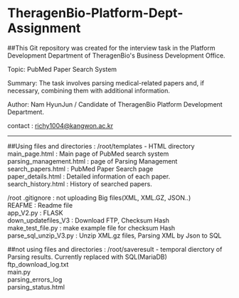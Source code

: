 # TheragenBio-Platform-Dept-Assignment

##This Git repository was created for the interview task in the Platform Development Department of TheragenBio's Business Development Office.

Topic: PubMed Paper Search System

Summary: The task involves parsing medical-related papers and, if necessary, combining them with additional information.

Author: Nam HyunJun / Candidate of TheragenBio Platform Development Department.

contact : richy1004@kangwon.ac.kr

---------------------------------------------------------------------------------------------------------
##Using files and directories :
/root/templates - HTML directory  
 main_page.html : Main page of PubMed search system  
 parsing_management.html : page of Parsing Management  
 search_papers.html : PubMed Paper Search page  
 paper_details.html : Detailed information of each paper.  
 search_history.html : History of searched papers.  

/root
.gitignore : not uploading Big files(XML, XML.GZ, JSON..)  
REAFME : Readme file  
app_V2.py : FLASK  
down_updatefiles_V3 : Download FTP, Checksum Hash  
make_test_file.py : make example file for checksum Hash  
parse_sql_unzip_V3.py : Unzip XML.gz files, Parsing XML by Json to SQL  

##not using files and directories :
/root/saveresult - temporal dierctory of Parsing results. Currently replaced with SQL(MariaDB)  
ftp_download_log.txt  
main.py  
parsing_errors_log  
parsing_status.html  
